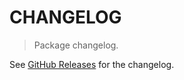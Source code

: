 # CHANGELOG

> Package changelog.

See [GitHub Releases](https://github.com/stdlib-js/stats-base-dists-t-logpdf/releases) for the changelog.